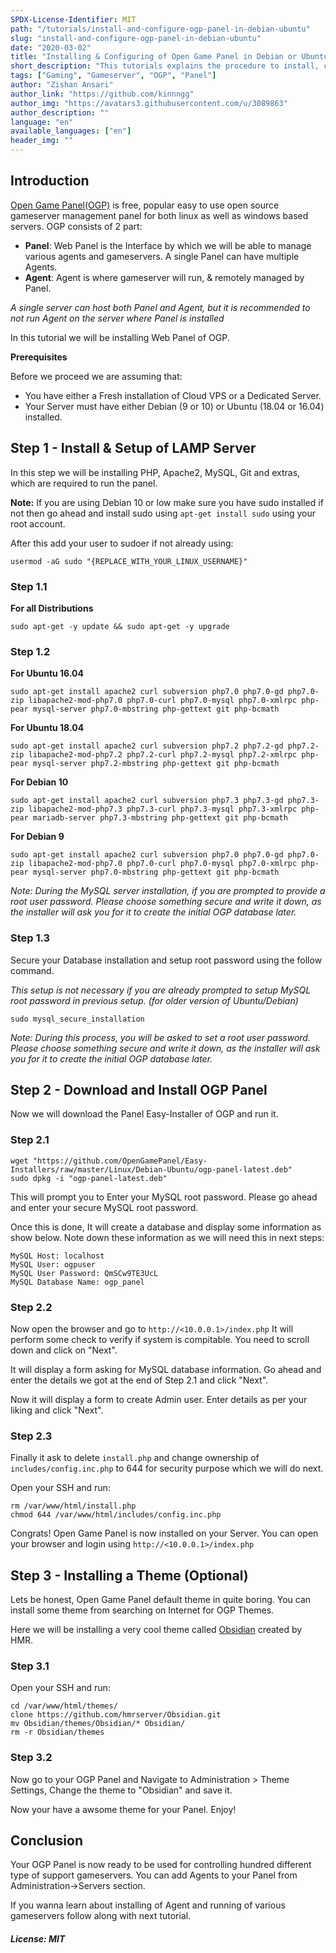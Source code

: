 ```yaml
---
SPDX-License-Identifier: MIT
path: "/tutorials/install-and-configure-ogp-panel-in-debian-ubuntu"
slug: "install-and-configure-ogp-panel-in-debian-ubuntu"
date: "2020-03-02"
title: "Installing & Configuring of Open Game Panel in Debian or Ubuntu"
short_description: "This tutorials explains the procedure to install, configure and secure Open Game Panel in Debian or Ubuntu OS."
tags: ["Gaming", "Gameserver", "OGP", "Panel"]
author: "Zishan Ansari"
author_link: "https://github.com/kinnngg"
author_img: "https://avatars3.githubusercontent.com/u/3089863"
author_description: ""
language: "en"
available_languages: ["en"]
header_img: ""
---
```


## Introduction

[Open Game Panel(OGP)](https://opengamepanel.org) is free, popular easy to use open source gameserver management panel for both linux as well as windows based servers.
OGP consists of 2 part:
* **Panel**:  Web Panel is the Interface by which we will be able to manage various agents and gameservers. A single Panel can have multiple Agents.
* **Agent**:  Agent is where gameserver will run, & remotely managed by Panel.

*A single server can host both Panel and Agent, but it is recommended to not run Agent on the server where Panel is installed*

In this tutorial we will be installing Web Panel of OGP.

**Prerequisites**

Before we proceed we are assuming that:
* You have either a Fresh installation of Cloud VPS or a Dedicated Server.
* Your Server must have either Debian (9 or 10) or Ubuntu (18.04 or 16.04) installed.


## Step 1 - Install & Setup of LAMP Server

In this step we will be installing PHP, Apache2, MySQL, Git and extras, which are required to run the panel.

**Note:** If you are using Debian 10 or low make sure you have sudo installed if not then go ahead and install sudo using `apt-get install sudo` using your root account.

After this add your user to sudoer if not already using:
```
usermod -aG sudo "{REPLACE_WITH_YOUR_LINUX_USERNAME}"
```

### Step 1.1
**For all Distributions**
```
sudo apt-get -y update && sudo apt-get -y upgrade
```

### Step 1.2
**For Ubuntu 16.04**
```
sudo apt-get install apache2 curl subversion php7.0 php7.0-gd php7.0-zip libapache2-mod-php7.0 php7.0-curl php7.0-mysql php7.0-xmlrpc php-pear mysql-server php7.0-mbstring php-gettext git php-bcmath
```

**For Ubuntu 18.04**
```
sudo apt-get install apache2 curl subversion php7.2 php7.2-gd php7.2-zip libapache2-mod-php7.2 php7.2-curl php7.2-mysql php7.2-xmlrpc php-pear mysql-server php7.2-mbstring php-gettext git php-bcmath
```

**For Debian 10**
```
sudo apt-get install apache2 curl subversion php7.3 php7.3-gd php7.3-zip libapache2-mod-php7.3 php7.3-curl php7.3-mysql php7.3-xmlrpc php-pear mariadb-server php7.3-mbstring php-gettext git php-bcmath
```

**For Debian 9**
```
sudo apt-get install apache2 curl subversion php7.0 php7.0-gd php7.0-zip libapache2-mod-php7.0 php7.0-curl php7.0-mysql php7.0-xmlrpc php-pear mysql-server php7.0-mbstring php-gettext git php-bcmath
```
*Note: During the MySQL server installation, if you are prompted to provide a root user password. Please choose something secure and write it down, as the installer will ask you for it to create the initial OGP database later.*

### Step 1.3
Secure your Database installation and setup root password using the follow command. 

*This setup is not necessary if you are already prompted to setup MySQL root password in previous setup. (for older version of Ubuntu/Debian)*
```
sudo mysql_secure_installation
```
*Note: During this process, you will be asked to set a root user password. Please choose something secure and write it down, as the installer will ask you for it to create the initial OGP database later.*

## Step 2 - Download and Install OGP Panel

Now we will download the Panel Easy-Installer of OGP and run it.

### Step 2.1
```
wget "https://github.com/OpenGamePanel/Easy-Installers/raw/master/Linux/Debian-Ubuntu/ogp-panel-latest.deb"
sudo dpkg -i "ogp-panel-latest.deb"
```
This will prompt you to Enter your MySQL root password. Please go ahead and enter your secure MySQL root password.

Once this is done, It will create a database and display some information as show below. Note down these information as we will need this in next steps:
```
MySQL Host: localhost
MySQL User: ogpuser
MySQL User Password: QmSCw9TE3UcL
MySQL Database Name: ogp_panel
```

### Step 2.2
Now open the browser and go to `http://<10.0.0.1>/index.php`
It will perform some check to verify if system is compitable. You need to scroll down and click on "Next".

It will display a form asking for MySQL database information. Go ahead and enter the details we got at the end of Step 2.1 and click "Next".

Now it will display a form to create Admin user. Enter details as per your liking and click "Next".

### Step 2.3
Finally it ask to delete `install.php` and change ownership of `includes/config.inc.php` to 644 for security purpose which we will do next.

Open your SSH and run:
```
rm /var/www/html/install.php
chmod 644 /var/www/html/includes/config.inc.php
```
Congrats! Open Game Panel is now installed on your Server. You can open your browser and login using `http://<10.0.0.1>/index.php`

## Step 3 - Installing a Theme (Optional)

Lets be honest, Open Game Panel default theme in quite boring. You can install some theme from searching on Internet for OGP Themes.

Here we will be installing a very cool theme called [Obsidian](https://github.com/hmrserver/Obsidian) created by HMR.

### Step 3.1
Open your SSH and run:
```
cd /var/www/html/themes/
clone https://github.com/hmrserver/Obsidian.git
mv Obsidian/themes/Obsidian/* Obsidian/
rm -r Obsidian/themes
```

### Step 3.2
Now go to your OGP Panel and Navigate to Administration > Theme Settings, Change the theme to "Obsidian" and save it.

Now your have a awsome theme for your Panel. Enjoy!

## Conclusion

Your OGP Panel is now ready to be used for controlling hundred different type of support gameservers. You can add Agents to your Panel from Administration->Servers section.

If you wanna learn about installing of Agent and running of various gameservers follow along with next tutorial.

##### License: MIT

<!--

Contributor's Certificate of Origin

By making a contribution to this project, I certify that:

(a) The contribution was created in whole or in part by me and I have
    the right to submit it under the license indicated in the file; or

(b) The contribution is based upon previous work that, to the best of my
    knowledge, is covered under an appropriate license and I have the
    right under that license to submit that work with modifications,
    whether created in whole or in part by me, under the same license
    (unless I am permitted to submit under a different license), as
    indicated in the file; or

(c) The contribution was provided directly to me by some other person
    who certified (a), (b) or (c) and I have not modified it.

(d) I understand and agree that this project and the contribution are
    public and that a record of the contribution (including all personal
    information I submit with it, including my sign-off) is maintained
    indefinitely and may be redistributed consistent with this project
    or the license(s) involved.

Signed-off-by: kinnngg786@gmail.com

-->
